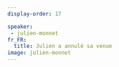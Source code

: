 ```yaml
---
display-order: 17

speaker:
 - julien-monnet
fr_FR:
  title: Julien a annulé sa venue
image: julien-monnet
---
```

